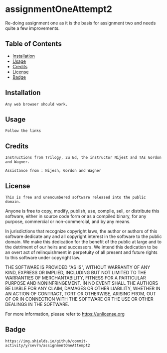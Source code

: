 # assignmentOneAttempt2
Re-doing assignment one as it is the basis for assignment two and needs quite a few improvements.

## Table of Contents 

* [Installation](#installation)
* [Usage](#usage)
* [Credits](#credits)
* [License](#license)
* [Badge](#badge) 

## Installation 
    Any web browser should work.
    
## Usage
    Follow the links
    
## Credits
    Instructions from Trilogy, 2u Ed, the instructor Nijest and TAs Gordon and Wagner.
    
    Assistance from : Nijesh, Gordon and Wagner

## License
    This is free and unencumbered software released into the public domain.

Anyone is free to copy, modify, publish, use, compile, sell, or
distribute this software, either in source code form or as a compiled
binary, for any purpose, commercial or non-commercial, and by any
means.

In jurisdictions that recognize copyright laws, the author or authors
of this software dedicate any and all copyright interest in the
software to the public domain. We make this dedication for the benefit
of the public at large and to the detriment of our heirs and
successors. We intend this dedication to be an overt act of
relinquishment in perpetuity of all present and future rights to this
software under copyright law.

THE SOFTWARE IS PROVIDED "AS IS", WITHOUT WARRANTY OF ANY KIND,
EXPRESS OR IMPLIED, INCLUDING BUT NOT LIMITED TO THE WARRANTIES OF
MERCHANTABILITY, FITNESS FOR A PARTICULAR PURPOSE AND NONINFRINGEMENT.
IN NO EVENT SHALL THE AUTHORS BE LIABLE FOR ANY CLAIM, DAMAGES OR
OTHER LIABILITY, WHETHER IN AN ACTION OF CONTRACT, TORT OR OTHERWISE,
ARISING FROM, OUT OF OR IN CONNECTION WITH THE SOFTWARE OR THE USE OR
OTHER DEALINGS IN THE SOFTWARE.

For more information, please refer to <https://unlicense.org>
    
    
## Badge
    https://img.shields.io/github/commit-activity/y/sev7n/assignmentOneAttempt2
